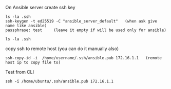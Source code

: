 On Ansible server create ssh key

    ls -la .ssh 
    ssh-keygen -t ed25519 -C "ansible_server_default"   (when ask give name like ansible) 
    passphrase: test     (leave it empty if will be used only for ansible)
    
    ls -la .ssh 

copy ssh to remote host (you can do it manually also)

    ssh-copy-id -i  /home/username/.ssh/ansible.pub 172.16.1.1   (remote host ip to copy file to)

Test from CLI

    ssh -i /home/ubuntu/.ssh/ansible.pub 172.16.1.1
